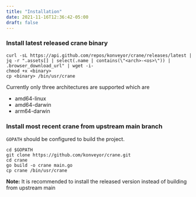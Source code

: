 ```yaml
---
title: "Installation"
date: 2021-11-16T12:36:42-05:00
draft: false
---
```


### Install latest released crane binary

```
curl -sL https://api.github.com/repos/konveyor/crane/releases/latest | 
jq -r ".assets[] | select(.name | contains(\"<arch>-<os>\")) | .browser_download_url" | wget -i-
chmod +x <binary>
cp <binary> /bin/usr/crane
```

Currently only three architectures are supported which are 

- amd64-linux
- amd64-darwin
- arm64-darwin

### Install most recent crane from upstream main branch

`GOPATH` should be configured to build the project.

```
cd $GOPATH
git clone https://github.com/konveyor/crane.git
cd crane
go build -o crane main.go
cp crane /bin/usr/crane
```

<b>Note:</b> It is recommended to install the released version instead of building from upstream main
